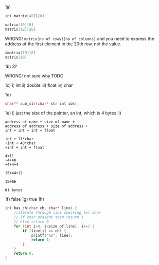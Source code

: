 1a)
```C
int matrix[40][20]

matrix[19][0]
matrix[18][20]
```
WRONG! `matrix[no of rows][no of columns]` and you need to express the address of the first element in the 20th row, not the value.

```c
&matrix[19][0]
matrix[19]
```

1b)
3?

WRONG! not sure why TODO

1c)
i) int
ii) double
iii) float
iv) char

1d)
```c
char** sub_str(char* str int idx);
```

1e)
i) just the size of the pointer, an int, which is 4 bytes
ii) 
```
address of name + size of name +
address of address + size of address +
int + int + int + float

int + 11*char
+int + 40*char
+int + int + float

4+11
+4+40
+4+4+4

15+44+12

15+66

81 bytes
```

1f) false
1g) true
1h) 
```c
int has_ch(char ch, char* line) {
	//iterate through line checking for char
	// if char present then return 1
	// else return 0
	for (int i=0; i<size_of(line); i++) {
		if (line[i] == ch) {
			printf("%s", line);
			return 1;
		}
	}
	return 0;
}
```

